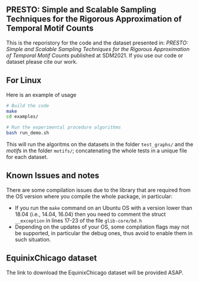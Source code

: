 ## PRESTO: Simple and Scalable Sampling Techniques for the Rigorous Approximation of Temporal Motif Counts
This is the reporistory for the code and the dataset presented in: *PRESTO: Simple and Scalable Sampling Techniques for the Rigorous Approximation of Temporal Motif Counts* published at SDM2021. If you use our code or dataset please cite our work.

## For Linux

Here is an example of usage
```sh
# Build the code
make
cd examples/

# Run the experimental procedure algorithms
bash run_demo.sh
```
This will run the algoritms on the datasets in the folder `test_graphs/` and the *motifs* in the folder `motifs/`; concatenating the whole tests in a unique file for each dataset. 

## Known Issues and notes
There are some compilation issues due to the library that are required from the OS version where you compile the whole package, in particular:
* If you run the `make` command on an Ubuntu OS with a version lower than 18.04 (i.e., 14.04, 16.04) then you need to comment the struct `__exception` in lines 17-23 of the file `glib-core/bd.h`
* Depending on the updates of your OS, some compilation flags may not be supported, in particular the debug ones, thus avoid to enable them in such situation.

## EquinixChicago dataset
The link to download the EquinixChicago dataset will be provided ASAP.
 
